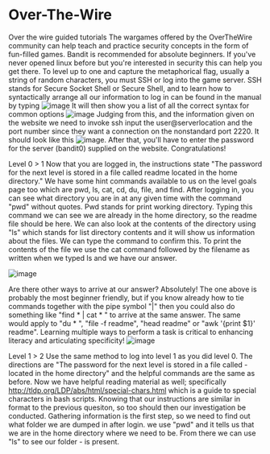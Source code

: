 # Over-The-Wire
Over the wire guided tutorials
The wargames offered by the OverTheWire community can help teach and practice security concepts in the form of fun-filled games.  Bandit is recommended for absolute beginners.  If you've never opened linux before but you're interested in security this can help you get there.  To level up to one and capture the metaphorical flag, usually a string of random characters, you must SSH or log into the game server.  SSH stands for Secure Socket Shell or Secure Shell, and to learn how to syntactically arrange all our information to log in can be found in the manual by typing
![image](https://user-images.githubusercontent.com/113439757/191986004-a2976887-85a8-4a23-92ee-8d2d74c9992e.png)
It will then show you a list of all the correct syntax for common options
![image](https://user-images.githubusercontent.com/113439757/191985509-a83eedc1-3f19-4733-8008-3d689eed8991.png)
Judging from this, and the information given on the website we need to invoke ssh input the user@serverlocation and the port number since they want a connection on the nonstandard port 2220.
It should look like this ![image](https://user-images.githubusercontent.com/113439757/191988132-848d4dbf-09bd-4519-a602-6fba05079392.png).  After that, you'll have to enter the password for the server (bandit0) supplied on the website. Congratulations!

Level 0 > 1
Now that you are logged in, the instructions state "The password for the next level is stored in a file called readme located in the home directory."  We have some hint commands available to us on the level goals page too which are pwd, ls, cat, cd, du, file, and find.  After logging in, you can see what directory you are in at any given time with the command "pwd" without quotes.  Pwd stands for print working directory.  Typing this command we can see we are already in the home directory, so the readme file should be here.  We can also look at the contents of the directory using "ls" which stands for list directory contents and it will show us information about the files. We can type the command to confirm this.  To print the contents of the file we use the cat command followed by the filename as written when we typed ls and we have our answer.

![image](https://user-images.githubusercontent.com/113439757/192812957-bc034ea8-086b-4817-addd-fa91b2f5b940.png)

Are there other ways to arrive at our answer? Absolutely! The one above is probably the most beginner friendly, but if you know already how to tie commands together with the pipe symbol "|" then you could also do something like "find * | cat * " to arrive at the same answer.  The same would apply to "du * ", "file -f readme",  "head readme" or "awk '{print $1}' readme".  Learning multiple ways to perform a task is critical to enhancing literacy and articulating specificity! 
![image](https://user-images.githubusercontent.com/113439757/192873847-73cb4bf9-428a-46ee-b8ed-d348cd545a37.png)


Level 1 > 2
Use the same method to log into level 1 as you did level 0. The directions are "The password for the next level is stored in a file called - located in the home directory" and the helpful commands are the same as before.  Now we have helpful reading material as well; specifically http://tldp.org/LDP/abs/html/special-chars.html which is a guide to special characters in bash scripts.  Knowing that our instructions are similar in format to the previous quesiton, so too should then our investigation be conducted.  Gathering information is the first step, so we need to find out what folder we are dumped in after login. we use "pwd" and it tells us that we are in the home directory where we need to be. From there we can use "ls" to see our folder - is present.
